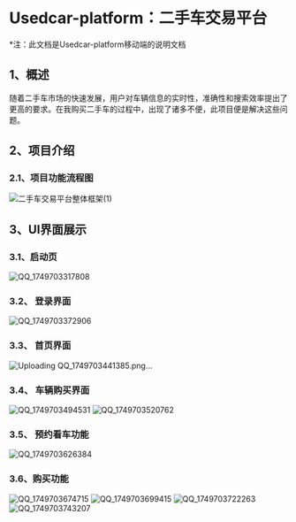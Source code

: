 # Usedcar-platform：二手车交易平台

*注：此文档是Usedcar-platform移动端的说明文档

## 1、概述

随着二手车市场的快速发展，用户对车辆信息的实时性，准确性和搜索效率提出了更高的要求。在我购买二手车的过程中，出现了诸多不便，此项目便是解决这些问题。

## 2、项目介绍

### 2.1、项目功能流程图

![二手车交易平台整体框架(1)](https://github.com/user-attachments/assets/cf831bd3-a87d-4da3-bb30-09bc2bad2c1c)

## 3、UI界面展示

### 3.1、启动页

![QQ_1749703317808](https://github.com/user-attachments/assets/9b23b37e-f7b6-4a52-b8b0-6562e5ede7a7)

### 3.2、 登录界面

![QQ_1749703372906](https://github.com/user-attachments/assets/5357e945-7499-4990-8e8f-99de2854f81b)

### 3.3、 首页界面

![Uploading QQ_1749703441385.png…]()

### 3.4、 车辆购买界面

![QQ_1749703494531](https://github.com/user-attachments/assets/22441e25-35cd-444f-975d-8b7167b55c74)
![QQ_1749703520762](https://github.com/user-attachments/assets/0803bab0-e1ca-4993-89c3-e5f5a91249be)

### 3.5、 预约看车功能

![QQ_1749703626384](https://github.com/user-attachments/assets/49a13ab1-7f44-4099-a728-93b2ae53543d)

### 3.6、购买功能

![QQ_1749703674715](https://github.com/user-attachments/assets/3c5f829c-c167-48a9-976f-e3919e4b83bb)
![QQ_1749703699415](https://github.com/user-attachments/assets/2b6b2318-09d6-4409-b753-8be6f9f40f85)
![QQ_1749703722263](https://github.com/user-attachments/assets/7962d0c3-7834-435a-a47a-68c9d7f82aa7)
![QQ_1749703743207](https://github.com/user-attachments/assets/c03558c6-b624-4107-9ad7-4c4e77957140)







